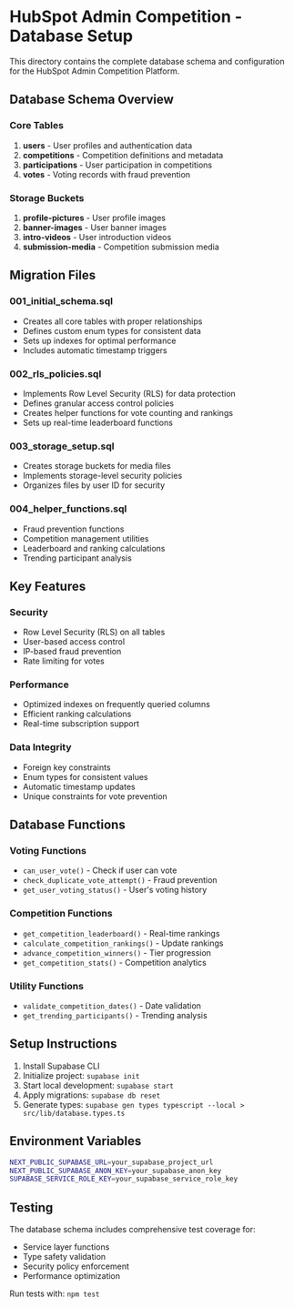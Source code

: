 # HubSpot Admin Competition - Database Setup

This directory contains the complete database schema and configuration for the HubSpot Admin Competition Platform.

## Database Schema Overview

### Core Tables

1. **users** - User profiles and authentication data
2. **competitions** - Competition definitions and metadata
3. **participations** - User participation in competitions
4. **votes** - Voting records with fraud prevention

### Storage Buckets

1. **profile-pictures** - User profile images
2. **banner-images** - User banner images  
3. **intro-videos** - User introduction videos
4. **submission-media** - Competition submission media

## Migration Files

### 001_initial_schema.sql
- Creates all core tables with proper relationships
- Defines custom enum types for consistent data
- Sets up indexes for optimal performance
- Includes automatic timestamp triggers

### 002_rls_policies.sql
- Implements Row Level Security (RLS) for data protection
- Defines granular access control policies
- Creates helper functions for vote counting and rankings
- Sets up real-time leaderboard functions

### 003_storage_setup.sql
- Creates storage buckets for media files
- Implements storage-level security policies
- Organizes files by user ID for security

### 004_helper_functions.sql
- Fraud prevention functions
- Competition management utilities
- Leaderboard and ranking calculations
- Trending participant analysis

## Key Features

### Security
- Row Level Security (RLS) on all tables
- User-based access control
- IP-based fraud prevention
- Rate limiting for votes

### Performance
- Optimized indexes on frequently queried columns
- Efficient ranking calculations
- Real-time subscription support

### Data Integrity
- Foreign key constraints
- Enum types for consistent values
- Automatic timestamp updates
- Unique constraints for vote prevention

## Database Functions

### Voting Functions
- `can_user_vote()` - Check if user can vote
- `check_duplicate_vote_attempt()` - Fraud prevention
- `get_user_voting_status()` - User's voting history

### Competition Functions
- `get_competition_leaderboard()` - Real-time rankings
- `calculate_competition_rankings()` - Update rankings
- `advance_competition_winners()` - Tier progression
- `get_competition_stats()` - Competition analytics

### Utility Functions
- `validate_competition_dates()` - Date validation
- `get_trending_participants()` - Trending analysis

## Setup Instructions

1. Install Supabase CLI
2. Initialize project: `supabase init`
3. Start local development: `supabase start`
4. Apply migrations: `supabase db reset`
5. Generate types: `supabase gen types typescript --local > src/lib/database.types.ts`

## Environment Variables

```bash
NEXT_PUBLIC_SUPABASE_URL=your_supabase_project_url
NEXT_PUBLIC_SUPABASE_ANON_KEY=your_supabase_anon_key
SUPABASE_SERVICE_ROLE_KEY=your_supabase_service_role_key
```

## Testing

The database schema includes comprehensive test coverage for:
- Service layer functions
- Type safety validation
- Security policy enforcement
- Performance optimization

Run tests with: `npm test`